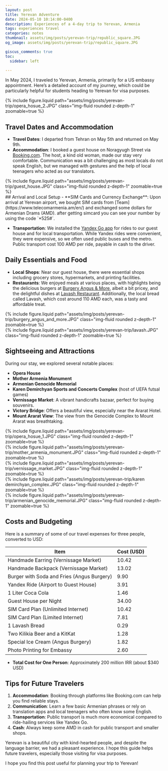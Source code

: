 ```yaml
---
layout: post
title: Yerevan Adventure
date: 2024-05-10 10:14:00-0400
description: Experiences of a 4-day trip to Yerevan, Armenia
tags: experiences travel
categories: notes
thumbnail: assets/img/posts/yerevan-trip/republic_square.JPG
og_image: assets/img/posts/yerevan-trip/republic_square.JPG

giscus_comments: true
toc:
  sidebar: left
  
---
```


In May 2024, I traveled to Yerevan, Armenia, primarily for a US embassy appointment. Here’s a detailed account of my journey, which could be particularly helpful for students heading to Yerevan for visa purposes.

<div class="row mt-3">
    <div class="col-sm mt-3 mt-md-0">
        {% include figure.liquid path="assets/img/posts/yerevan-trip/opera_hosue_2.JPG" class="img-fluid rounded z-depth-1" zoomable=true %}
    </div>

</div>

## Travel Dates and Accommodation
- **Travel Dates**: I departed from Tehran on May 5th and returned on May 9th.
- **Accommodation**: I booked a guest house on Noragyugh Street via [Booking.com](https://www.booking.com/). The host, a kind old woman, made our stay very comfortable. Communication was a bit challenging as most locals do not speak English, but we managed with gestures and the help of local teenagers who acted as our translators.
<div class="row mt-3">
    <div class="col-sm mt-3 mt-md-0">
        {% include figure.liquid path="assets/img/posts/yerevan-trip/guest_house.JPG" class="img-fluid rounded z-depth-1" zoomable=true %}
    </div>

</div>
## Arrival and Local Setup
- **SIM Cards and Currency Exchange**: Upon arrival at Yerevan airport, we bought SIM cards from [Team](https://www.telecomarmenia.am/en/) and exchanged some dollars for Armenian Drams (AMD). after getting simcard you can see your number by using the code `*525#`.

- **Transportation**: We installed the [Yandex Go app](https://go.yandex/) for rides to our guest house and for local transportation. While Yandex rides were convenient, they were expensive, so we often used public buses and the metro. Public transport cost 100 AMD per ride, payable in cash to the driver.

## Daily Essentials and Food
- **Local Shops**: Near our guest house, there were essential shops including grocery stores, hypermarkets, and printing facilities.
- **Restaurants**: We enjoyed meals at various places, with highlights being the delicious burgers at [Burgery Angus & More](https://www.yeremyanprojects.com/en/restaurants/burgery), albeit a bit pricey, and the delightful dishes at [Lavash Restaurant](https://www.yeremyanprojects.com/en/restaurants/lavash). Additionally, the local bread called Lavash, which cost around 110 AMD each, was a tasty and affordable treat.

<div class="row mt-3">
    <div class="col-sm mt-3 mt-md-0">
        {% include figure.liquid path="assets/img/posts/yerevan-trip/burgery_angus_and_more.JPG" class="img-fluid rounded z-depth-1" zoomable=true %}
    </div>
        <div class="col-sm mt-3 mt-md-0">
        {% include figure.liquid path="assets/img/posts/yerevan-trip/lavash.JPG" class="img-fluid rounded z-depth-1" zoomable=true %}
    </div>

</div>

## Sightseeing and Attractions
During our stay, we explored several notable places:
- **Opera House**
- **Mother Armenia Monument**
- **Armenian Genocide Memorial**
- **Karen Demirchyan Sports and Concerts Complex** (host of UEFA futsal games)
- **Vernissage Market**: A vibrant handicrafts bazaar, perfect for buying souvenirs.
- **Victory Bridge**: Offers a beautiful view, especially near the Ararat Hotel.
- **Mount Ararat View**: The view from the Genocide Complex to Mount Ararat was breathtaking.

<div class="row mt-3">
    <div class="col-sm mt-3 mt-md-0">
        {% include figure.liquid path="assets/img/posts/yerevan-trip/opera_hosue_1.JPG" class="img-fluid rounded z-depth-1" zoomable=true %}
    </div>
        <div class="col-sm mt-3 mt-md-0">
        {% include figure.liquid path="assets/img/posts/yerevan-trip/mother_armenia_monument.JPG" class="img-fluid rounded z-depth-1" zoomable=true %}
    </div>
    <div class="col-sm mt-3 mt-md-0">
        {% include figure.liquid path="assets/img/posts/yerevan-trip/vernissage_market.JPG" class="img-fluid rounded z-depth-1" zoomable=true %}
    </div>
</div>
<div class="row mt-3">
    <div class="col-sm mt-3 mt-md-0">
        {% include figure.liquid path="assets/img/posts/yerevan-trip/karen demirchyan_complex.JPG" class="img-fluid rounded z-depth-1" zoomable=true %}
    </div>
    <div class="col-sm mt-3 mt-md-0">
        {% include figure.liquid path="assets/img/posts/yerevan-trip/armenian_genocide_memorial.JPG" class="img-fluid rounded z-depth-1" zoomable=true %}
    </div>
</div>

## Costs and Budgeting
Here is a summary of some of  our travel expenses for three people, converted to USD:

| **Item**                                | **Cost (USD)** |
|-----------------------------------------|----------------|
| Handmade Earring (Vernissage Market)    | 10.42          |
| Handmade Backpack  (Vernissage Market) | 13.02          |
| Burger with Soda and Fries (Angus Burgery)| 9.90         |
| Yandex Ride (Airport to Guest House)    | 3.91           |
| 1 Liter Coca Cola                       | 1.46           |
| Guest House per Night                   | 34.00          |
| SIM Card Plan (Unlimited Internet)      | 10.42          |
| SIM Card Plan (Limited Internet)        | 7.81           |
| 1 Lavash Bread                            | 0.29           |
| Two Kilikia Beer and a KitKat           | 1.28           |
| Special Ice Cream (Angus Burgery)       | 1.82           |
| Photo Printing for Embassy              | 2.60           |

- **Total Cost for One Person**: Approximately 200 million IRR (about $340 USD)


## Tips for Future Travelers
1. **Accommodation**: Booking through platforms like Booking.com can help you find reliable stays.
2. **Communication**: Learn a few basic Armenian phrases or rely on translation apps and local teenagers who often know some English.
3. **Transportation**: Public transport is much more economical compared to ride-hailing services like Yandex Go.
4. **Cash**: Always keep some AMD in cash for public transport and smaller shops.

Yerevan is a beautiful city with kind-hearted people, and despite the language barrier, we had a pleasant experience. I hope this guide helps future travelers, especially those visiting for visa purposes.

I hope you find this post useful for planning your trip to Yerevan!